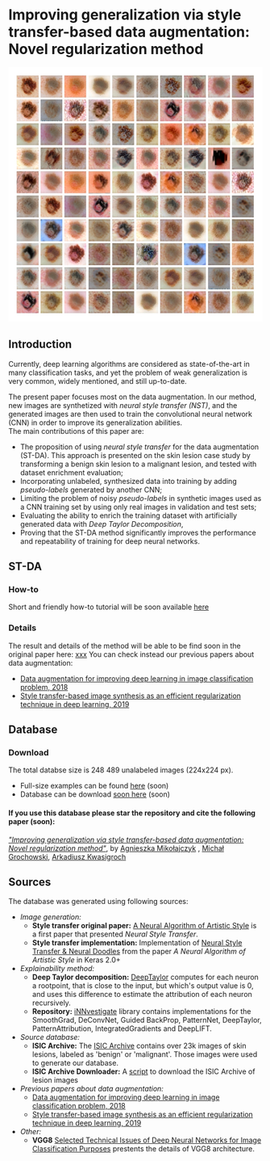
# Improving generalization via style transfer-based data augmentation: Novel regularization method

![Generated skin lesions: an example](https://github.com/AgaMiko/ST-DA/blob/master/Skin-lesions-examples.jpg)

## Introduction
Currently, deep learning  algorithms are considered as state-of-the-art in many classification tasks,
and yet the problem of weak generalization is very common, widely mentioned, and still up-to-date.

The present paper focuses most on the data augmentation. In our method, new images are synthetized with <em>neural style transfer (NST)</em>,
and the generated images are then used to train the convolutional neural network (CNN) in order to improve
its generalization abilities.  
The main contributions of this paper are:
*	The proposition of using <em>neural style transfer</em> for the data augmentation (ST-DA). This approach is presented on the skin lesion case study by transforming a benign skin lesion to a malignant lesion, and tested with dataset enrichment evaluation; 
*	Incorporating unlabeled, synthesized data into training by adding <em>pseudo-labels</em> generated by another CNN; 
*	Limiting the problem of noisy <em>pseudo-labels</em> in synthetic images used as a CNN training set by using only real images in validation and test sets;
*	Evaluating the ability to enrich the training dataset with artificially generated data with <em>Deep Taylor Decomposition</em>, 
* Proving that the ST-DA method significantly improves the performance and repeatability of training for deep neural networks.


## ST-DA
### How-to
Short and friendly how-to tutorial will be soon available [here](xxx)

### Details
The result and details of the method will be able to be find soon in the original paper here: [xxx](xxx)
You can check instead our previous papers about data augmentation:
  * [Data augmentation for improving deep learning in image classification problem, 2018](https://ieeexplore.ieee.org/abstract/document/8388338)
  * [Style transfer-based image synthesis as an efficient regularization technique in deep learning, 2019](https://arxiv.org/abs/1905.10974)

## Database 
### Download
The total databse size is 248 489 unalabeled images (224x224 px). 
* Full-size examples can be found [here](xxx) (soon)
* Database can be download [soon here](xxx) (soon)
#### If you use this database please star the repository and cite the following paper (soon):
<em> ["Improving generalization via style transfer-based data augmentation: Novel regularization method"](xxxx)</em>, by [Agnieszka Mikołajczyk](https://scholar.google.pl/citations?user=VFMjpTsAAAAJ&hl=en) , [Michał Grochowski](https://scholar.google.pl/citations?user=UTA55L8AAAAJ&hl=en), [Arkadiusz Kwasigroch](https://scholar.google.pl/citations?user=Hw7DV4QAAAAJ&hl=en)

## Sources

The database was generated using following sources:

* *Image generation:*
  * **Style transfer original paper:** [A Neural Algorithm of Artistic Style](https://arxiv.org/abs/1508.06576) is a first paper that presented <em>Neural Style Transfer</em>. 
  * **Style transfer implementation:** Implementation of [Neural Style Transfer & Neural Doodles](https://github.com/titu1994/Neural-Style-Transfer) from the paper <em>A Neural Algorithm of Artistic Style</em> in Keras 2.0+
* *Explainability method:*
  * **Deep Taylor decomposition:** [DeepTaylor](https://www.sciencedirect.com/science/article/pii/S0031320316303582?via%3Dihub) computes for each neuron a rootpoint, that is close to the input, but which's output value is 0, and uses this difference to estimate the attribution of each neuron recursively.
   * **Repository:** [iNNvestigate](https://github.com/albermax/innvestigate) library contains implementations for the
   SmoothGrad, DeConvNet, Guided BackProp,  PatternNet, DeepTaylor, PatternAttribution, IntegratedGradients and DeepLIFT.  
* *Source database:*
  * **ISIC Archive:** The [ISIC Archive](https://www.isic-archive.com) contains over 23k images of skin lesions, labeled as 'benign' or 'malignant'. Those images were used to generate our database.
  * **ISIC Archive Downloader:** A [script](https://github.com/GalAvineri/ISIC-Archive-Downloader) to download the ISIC Archive of lesion images 
* *Previous papers about data augmentation:*
  * [Data augmentation for improving deep learning in image classification problem, 2018](https://ieeexplore.ieee.org/abstract/document/8388338)
  * [Style transfer-based image synthesis as an efficient regularization technique in deep learning, 2019](https://arxiv.org/abs/1905.10974)
* *Other:*
  * **VGG8** [Selected Technical Issues of Deep Neural Networks for Image Classification Purposes](http://www.czasopisma.pan.pl/Content/112085/PDF/21_363-376_00946_Bpast.No.67-2_28.04.19_K3.pdf) prestents the details of VGG8 architecture.
